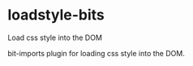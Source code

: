 # loadstyle-bits
Load css style into the DOM

bit-imports plugin for loading css style into the DOM.
